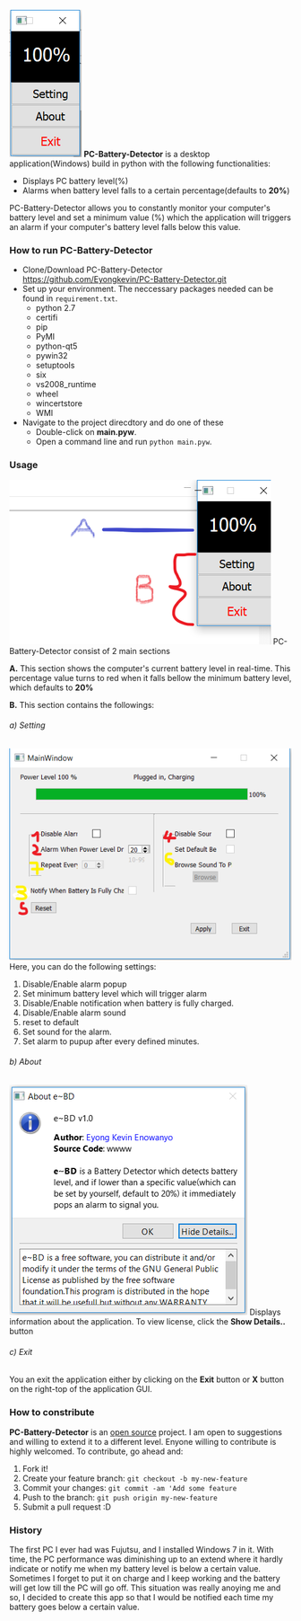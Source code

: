 ![Image of PC-Battery-Detector](https://github.com/Eyongkevin/PC-Battery-Detector/blob/master/docs/images/PC-Battery-Detector_mainFrontEnd.PNG)
**PC-Battery-Detector** is a desktop application(Windows) build in python with the following functionalities:
- Displays PC battery level(%)
- Alarms when battery level falls to a certain percentage(defaults to **20%**)

PC-Battery-Detector allows you to constantly monitor your computer's battery level and set a minimum value (%) which the application will triggers an alarm if  your computer's battery level falls below this value.

### How to run PC-Battery-Detector
- Clone/Download PC-Battery-Detector https://github.com/Eyongkevin/PC-Battery-Detector.git
- Set up your environment. The neccessary packages needed can be found in ```requirement.txt```.
    - python 2.7
    - certifi              
    - pip                    
    - PyMI                      
    - python-qt5              
    - pywin32                   
    - setuptools               
    - six                       
    - vs2008_runtime            
    - wheel                     
    - wincertstore              
    - WMI 
- Navigate to the project direcdtory and do one of these
    - Double-click on **main.pyw**.
    - Open a command line and run ```python main.pyw```.

### Usage
![Image of PC-Battery-Detector](https://github.com/Eyongkevin/PC-Battery-Detector/blob/master/docs/images/PC-Battery-Detector_labelGUI.png)
PC-Battery-Detector consist of 2 main sections

**A.** This section shows the computer's current battery level in real-time. This percentage value turns to red when it falls bellow the minimum battery level, which defaults to **20%**

**B.** This section contains the followings:
###### a) Setting
![Image of PC-Battery-Detector](https://github.com/Eyongkevin/PC-Battery-Detector/blob/master/docs/images/PC-Battery-Detector_configurationPannelGUI.png)
Here, you can do the following settings:
1. Disable/Enable alarm popup
2. Set minimum battery level which will trigger alarm
3. Disable/Enable notification when battery is fully charged.
4. Disable/Enable alarm sound
5. reset to default
6. Set sound for the alarm.
7. Set alarm to pupup after every defined minutes.

###### b) About
![Image of PC-Battery-Detector](https://github.com/Eyongkevin/PC-Battery-Detector/blob/master/docs/images/PC-Battery-Detector_about.PNG)
Displays information about the application. To view license, click the **Show Details..** button

###### c) Exit
You an exit the application either by clicking on the **Exit** button or **X** button on the right-top of the application GUI.

### How to constribute
**PC-Battery-Detector** is an [open source](https://opensource.com/resources/what-open-source) project. I am open to suggestions and willing to extend it to a different level. Enyone willing to contribute is highly welcomed.
To contribute, go ahead and:
1. Fork it!
2. Create your feature branch: ```git checkout -b my-new-feature```
3. Commit your changes: ```git commit -am 'Add some feature```
4. Push to the branch: ```git push origin my-new-feature```
5. Submit a pull request :D

### History
The first PC I ever had was Fujutsu, and I installed Windows 7 in it. With time, the PC performance was diminishing up to an extend where it hardly indicate or notify me when my battery level is below a certain value. Sometimes I forget to put it on charge and I keep working and the battery will get low till the PC will go off. This situation was really anoying me and so, I decided to create this app so that I would be notified each time my battery goes below a certain value.

